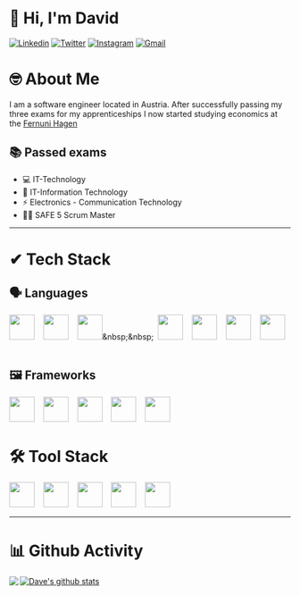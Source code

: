 # 👋 Hi, I'm David
[![Linkedin](https://img.shields.io/badge/-david_nagl-blue?style=flat&logo=Linkedin&logoColor=white&link=https://www.linkedin.com/in/david-nagl/)](https://www.linkedin.com/in/david-nagl/)
[![Twitter](https://img.shields.io/badge/-@david_nagl-1ca0f1?style=flat&labelColor=1ca0f1&logo=twitter&logoColor=white&link=https://twitter.com/david_nagl)](https://twitter.com/david_nagl)
[![Instagram](https://img.shields.io/badge/-@david_n_aut-purple?style=flat&logo=instagram&logoColor=white&link=https://www.instagram.com/david_n_aut/)](https://www.instagram.com/david_n_aut/)
[![Gmail](https://img.shields.io/badge/-dnagl.dev-c14438?style=flat&logo=Gmail&logoColor=white&link=mailto:dnagl.dev@gmail.com)](mailto:dnagl.dev@gmail.com)

# 🤓 About Me

I am a software engineer located in Austria.
After successfully passing my three exams for my apprenticeships I now started studying economics at the [Fernuni Hagen](https://www.fernuni-hagen.de/)

## 📚 Passed exams

- 💻 IT-Technology
- 🚀 IT-Information Technology
- ⚡ Electronics - Communication Technology
- 👨‍💼 SAFE 5 Scrum Master

---

# ✔ Tech Stack

## 🗣 Languages

[<img src="https://cdn.jsdelivr.net/gh/devicons/devicon@latest/icons/csharp/csharp-original.svg" width="45px">](https://docs.microsoft.com/en-us/dotnet/csharp/tour-of-csharp/)&nbsp;&nbsp;&nbsp;
[<img src="https://cdn.jsdelivr.net/gh/devicons/devicon@latest/icons/cplusplus/cplusplus-original.svg" width="45px">](https://www.cplusplus.com/)&nbsp;&nbsp;&nbsp;
[<img src="https://cdn.jsdelivr.net/gh/devicons/devicon@latest/icons/c/c-original.svg" width="45px">](https://en.wikipedia.org/wiki/C_(programming_language))&nbsp;&nbsp;&nbsp;
[<img src="https://cdn.jsdelivr.net/gh/devicons/devicon@latest/icons/python/python-original.svg" width="45px">](https://www.python.org/)&nbsp;&nbsp;&nbsp;
[<img src="https://cdn.jsdelivr.net/gh/devicons/devicon@latest/icons/java/java-original.svg" width="45px">](https://www.java.com/)&nbsp;&nbsp;&nbsp;
[<img src="https://cdn.jsdelivr.net/gh/devicons/devicon@latest/icons/html5/html5-original.svg" width="45px">](https://developer.mozilla.org/en-US/docs/Web/HTML)&nbsp;&nbsp;&nbsp;
[<img src="https://cdn.jsdelivr.net/gh/devicons/devicon@latest/icons/javascript/javascript-original.svg" width="45px">](https://developer.mozilla.org/en-US/docs/Web/JavaScript)&nbsp;&nbsp;&nbsp;

## 🖼 Frameworks

[<img src="https://cdn.jsdelivr.net/gh/devicons/devicon@latest/icons/spring/spring-original.svg" width="45px">](https://spring.io/)&nbsp;&nbsp;&nbsp;
[<img src="https://cdn.jsdelivr.net/gh/devicons/devicon@latest/icons/dot-net/dot-net-original.svg" width="45px">](https://dotnet.microsoft.com/)&nbsp;&nbsp;&nbsp;
[<img src="https://cdn.jsdelivr.net/gh/devicons/devicon@latest/icons/dotnetcore/dotnetcore-original.svg" width="45px">](https://dotnet.microsoft.com/download)&nbsp;&nbsp;&nbsp;
[<img src="https://cdn.jsdelivr.net/gh/devicons/devicon@latest/icons/angularjs/angularjs-original.svg" width="45px">](https://angular.io/)&nbsp;&nbsp;&nbsp;
[<img src="https://cdn.jsdelivr.net/gh/devicons/devicon@latest/icons/react/react-original.svg" width="45px">](https://reactjs.org/)&nbsp;&nbsp;&nbsp;

# 🛠 Tool Stack

[<img src="https://cdn.jsdelivr.net/gh/devicons/devicon@latest/icons/git/git-original.svg" width="45px">](https://git-scm.com/)&nbsp;&nbsp;&nbsp;
[<img src="https://cdn.jsdelivr.net/gh/devicons/devicon@latest/icons/confluence/confluence-original.svg" width="45px">](https://www.atlassian.com/de/software/confluence)&nbsp;&nbsp;&nbsp;
[<img src="https://cdn.jsdelivr.net/gh/devicons/devicon@latest/icons/jetbrains/jetbrains-original.svg" width="45px">](https://www.jetbrains.com/)&nbsp;&nbsp;&nbsp;
[<img src="https://cdn.jsdelivr.net/gh/devicons/devicon@latest/icons/visualstudio/visualstudio-plain.svg" width="45px">](https://visualstudio.microsoft.com/)&nbsp;&nbsp;&nbsp;
[<img src="https://cdn.jsdelivr.net/gh/devicons/devicon@latest/icons/vscode/vscode-original.svg" width="45px">](https://code.visualstudio.com/)&nbsp;&nbsp;&nbsp;

---

# 📊 Github Activity 

<a href="https://github.com/dnagl">
  <img align="left" src="https://github-readme-stats.vercel.app/api/top-langs/?username=Davekibh&theme=tokyonight" />
</a>

<a href="https://github.com/dnagl">
 <img align="center" src="https://github-readme-stats.vercel.app/api?username=dnagl&show_icons=true&theme=tokyonight&line_height=27" alt="Dave's github stats"/>
</a>
